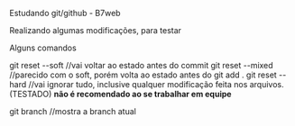 Estudando git/github - B7web

Realizando algumas modificações, para testar

Alguns comandos

git reset --soft //vai voltar ao estado antes do commit
git reset --mixed //parecido com o soft, porém volta ao estado antes do git add .
git reset --hard //vai ignorar tudo, inclusive qualquer modificação feita nos arquivos. (TESTADO) **não é recomendado ao se trabalhar em equipe**

git branch //mostra a branch atual